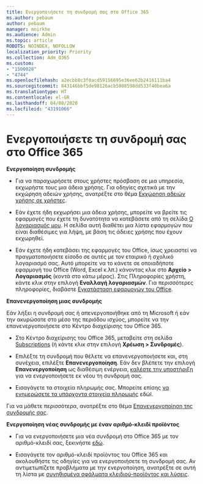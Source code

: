 ```yaml
---
title: Ενεργοποιήσετε τη συνδρομή σας στο Office 365
ms.author: pebaum
author: pebaum
manager: mnirkhe
ms.audience: Admin
ms.topic: article
ROBOTS: NOINDEX, NOFOLLOW
localization_priority: Priority
ms.collection: Adm_O365
ms.custom:
- "1500028"
- "4744"
ms.openlocfilehash: a2ecbb8c3f0acd59156695e36ee62b2416111ba4
ms.sourcegitcommit: 843146bbf5de98126acb5808598dd533f40bea6a
ms.translationtype: HT
ms.contentlocale: el-GR
ms.lasthandoff: 04/08/2020
ms.locfileid: "43191066"
---
```

# <a name="activate-your-office-365-subscription"></a>Ενεργοποιήσετε τη συνδρομή σας στο Office 365

**Ενεργοποίηση συνδρομής**

- Για να παραχωρήσετε στους χρήστες πρόσβαση σε μια υπηρεσία, εκχωρήστε τους μια άδεια χρήσης. Για οδηγίες σχετικά με την εκχώρηση αδειών χρήσης, ανατρέξτε στο θέμα [Εκχώρηση αδειών χρήσης σε χρήστες](https://docs.microsoft.com/microsoft-365/admin/manage/assign-licenses-to-users?view=o365-worldwide).

- Εάν έχετε ήδη εκχωρήσει μια άδεια χρήσης, μπορείτε να βρείτε τις εφαρμογές που έχετε τη δυνατότητα να κατεβάσετε από τη σελίδα [Ο λογαριασμός μου](https://portal.office.com/account/#installs). Η σελίδα αυτή διαθέτει μια λίστα εφαρμογών που είναι διαθέσιμες για λήψη, με βάση τις άδειες χρήσης που έχουν εκχωρηθεί. 

- Εάν έχετε ήδη κατεβάσει της εφαρμογές του Office, ίσως χρειαστεί να πραγματοποιήσετε είσοδο σε αυτές με τον εταιρικό ή σχολικό λογαριασμό σας. Αυτό μπορείτε να το κάνετε σε οποιαδήποτε εφαρμογή του Office (Word, Excel κ.λπ.) κάνοντας κλικ στο **Αρχείο > Λογαριασμός** (κοντά στο κάτω μέρος). Στις Πληροφορίες χρήστη, κάντε κλικ στην επιλογή **Εναλλαγή λογαριασμών**. Για περισσότερες πληροφορίες, διαβάστε [Εγκατάσταση εφαρμογών του Office](https://docs.microsoft.com/microsoft-365/admin/setup/install-applications).

**Επανενεργοποίηση μιας συνδρομής**

Εάν λήξει η συνδρομή σας ή απενεργοποιήθηκε από τη Microsoft ή εάν την ακυρώσατε στο μέσο της περιόδου ισχύος, μπορείτε να την επανενεργοποιήσετε στο Κέντρο διαχείρισης του Office 365.

- Στο Κέντρο διαχείρισης του Office 365, μεταβείτε στη σελίδα [Subscriptions](https://go.microsoft.com/fwlink/p/?linkid=842054) (ή κάντε κλικ στην επιλογή **Χρέωση > Συνδρομές**).

- Επιλέξτε τη συνδρομή που θέλετε να επανενεργοποιήσετε και, στη συνέχεια, επιλέξτε **Επανενεργοποίηση**. Εάν δεν βλέπετε την επιλογή **Επανενεργοποίηση** ως διαθέσιμη ενέργεια, [καλέστε την υποστήριξη](https://support.office.com/article/call-support-32a17ca7-6fa0-4870-8a8d-e25ba4ccfd4b) για να ενεργοποιήσετε εκ νέου τη συνδρομή σας.

- Εισαγάγετε τα στοιχεία πληρωμής σας. Μπορείτε επίσης [να ενημερώσετε τα υπάρχοντα στοιχεία πληρωμής](https://docs.microsoft.com/microsoft-365/commerce/billing-and-payments/add-update-or-remove-credit-card-or-bank-account?view=o365-worldwide) εδώl.

Για να μάθετε περισσότερα, ανατρέξτε στο θέμα [Επανενεργοποίηση της συνδρομής σας](https://docs.microsoft.com/office365/admin/subscriptions-and-billing/reactivate-your-subscription).

**Ενεργοποίηση νέας συνδρομής με έναν αριθμό-κλειδί προϊόντος**

- Για να ενεργοποιήσετε μια νέα συνδρομή στο Office 365 με τον αριθμό-κλειδί σας, ξεκινήστε [εδώ](https://support.office.com/article/where-to-enter-your-office-product-key-0a82e5ae-739e-4b92-a6f4-2ec780c185db).

- Εισαγάγετε τον αριθμό-κλειδί προϊόντος του Office 365 και ακολουθήστε τις οδηγίες για να ενεργοποιήσετε τη συνδρομή σας. Αν αντιμετωπίζετε προβλήματα με την ενεργοποίηση, ανατρέξτε σε αυτή τη λίστα με [συνηθισμένα σφάλματα κλειδιού-προϊόντος και λύσεις](https://docs.microsoft.com/microsoft-365/commerce/product-key-errors-and-solutions).
